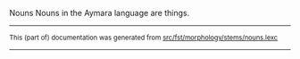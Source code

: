 Nouns
Nouns in the Aymara language are things.

* * *

<small>This (part of) documentation was generated from [src/fst/morphology/stems/nouns.lexc](https://github.com/giellalt/lang-aym/blob/main/src/fst/morphology/stems/nouns.lexc)</small>

---


